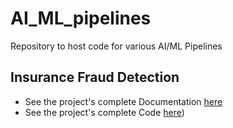 # AI_ML_pipelines
Repository to host code for various AI/ML Pipelines 

## Insurance Fraud Detection
 - See the project's complete Documentation [here](https://github.com/AymoneKouame/AI_ML_pipelines/blob/main/insurance_fraud_detection/DOCUMENTATION.txt)
 - See the project's complete Code [here](https://github.com/AymoneKouame/AI_ML_pipelines/blob/main/insurance_fraud_detection/InsuranceFraudDetector.py))
